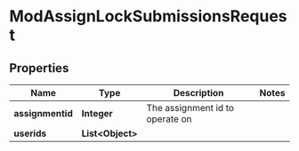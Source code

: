 

# ModAssignLockSubmissionsRequest


## Properties

| Name | Type | Description | Notes |
|------------ | ------------- | ------------- | -------------|
|**assignmentid** | **Integer** | The assignment id to operate on |  |
|**userids** | **List&lt;Object&gt;** |  |  |



